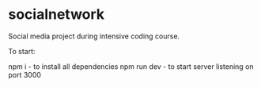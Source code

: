 # socialnetwork
Social media project during intensive coding course.

To start:

npm i - to install all dependencies
npm run dev - to start server listening on port 3000
